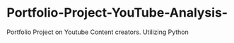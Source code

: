 # Portfolio-Project-YouTube-Analysis-
Portfolio Project on Youtube Content creators. Utilizing Python 
